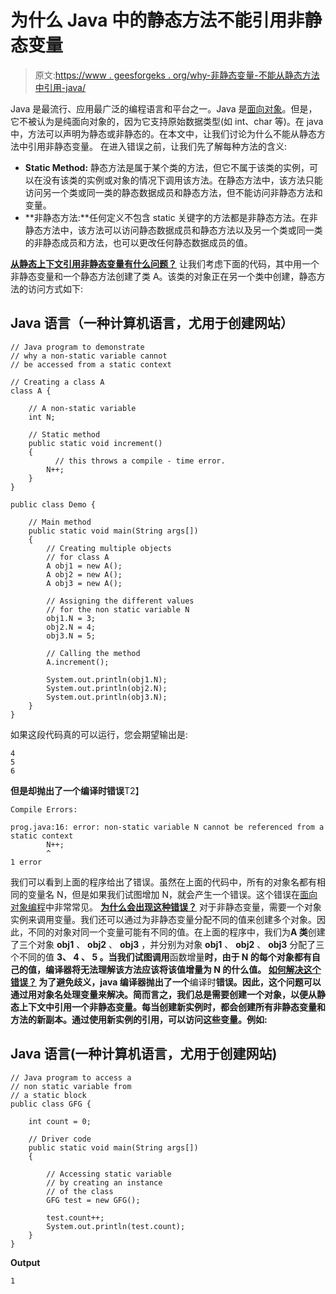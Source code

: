 # 为什么 Java 中的静态方法不能引用非静态变量

> 原文:[https://www . geesforgeks . org/why-非静态变量-不能从静态方法中引用-java/](https://www.geeksforgeeks.org/why-non-static-variable-cannot-be-referenced-from-a-static-method-in-java/)

Java 是最流行、应用最广泛的编程语言和平台之一。Java 是[面向对象](https://www.geeksforgeeks.org/object-oriented-programming-oops-concept-in-java/)。但是，它不被认为是纯面向对象的，因为它支持原始数据类型(如 int、char 等)。在 java 中，方法可以声明为静态或非静态的。在本文中，让我们讨论为什么不能从静态方法中引用非静态变量。
在进入错误之前，让我们先了解每种方法的含义:

*   **Static Method:** 静态方法是属于某个类的方法，但它不属于该类的实例，可以在没有该类的实例或对象的情况下调用该方法。在静态方法中，该方法只能访问另一个类或同一类的静态数据成员和静态方法，但不能访问非静态方法和变量。
*   **非静态方法:**任何定义不包含 static 关键字的方法都是非静态方法。在非静态方法中，该方法可以访问静态数据成员和静态方法以及另一个类或同一类的非静态成员和方法，也可以更改任何静态数据成员的值。

**<u>从静态上下文引用非静态变量有什么问题？</u>**
让我们考虑下面的代码，其中用一个非静态变量和一个静态方法创建了类 A。该类的对象正在另一个类中创建，静态方法的访问方式如下:

## Java 语言（一种计算机语言，尤用于创建网站）

```
// Java program to demonstrate
// why a non-static variable cannot
// be accessed from a static context

// Creating a class A
class A {

    // A non-static variable
    int N;

    // Static method
    public static void increment()
    {
          // this throws a compile - time error.     
        N++;
    }
}

public class Demo {

    // Main method
    public static void main(String args[])
    {
        // Creating multiple objects
        // for class A
        A obj1 = new A();
        A obj2 = new A();
        A obj3 = new A();

        // Assigning the different values
        // for the non static variable N
        obj1.N = 3;
        obj2.N = 4;
        obj3.N = 5;

        // Calling the method
        A.increment();

        System.out.println(obj1.N);
        System.out.println(obj2.N);
        System.out.println(obj3.N);
    }
}
```

如果这段代码真的可以运行，您会期望输出是:

```
4
5
6

```

**但是却抛出了一个编译时错误**T2】

```
Compile Errors:

prog.java:16: error: non-static variable N cannot be referenced from a static context
        N++;
        ^
1 error

```

我们可以看到上面的程序给出了错误。虽然在上面的代码中，所有的对象名都有相同的变量名 N，但是如果我们试图增加 N，就会产生一个错误。这个错误在[面向对象编程](https://www.geeksforgeeks.org/object-oriented-programming-oops-concept-in-java/)中非常常见。
**<u>为什么会出现这种错误？</u>**
对于非静态变量，需要一个对象实例来调用变量。我们还可以通过为非静态变量分配不同的值来创建多个对象。因此，不同的对象对同一个变量可能有不同的值。在上面的程序中，我们为**A 类**创建了三个对象 **obj1** 、 **obj2** 、 **obj3** ，并分别为对象 **obj1** 、 **obj2** 、 **obj3** 分配了三个不同的值 **3、 **4** 、 **5** 。当我们试图调用**函数增量**时，由于 **N** 的每个对象都有自己的值，编译器将无法理解该方法应该将该值增量为 N 的什么值。
**<u>如何解决这个错误？</u>**
为了避免歧义，java 编译器抛出了一个**编译时**错误。因此，这个问题可以通过用对象名处理变量来解决。简而言之，我们总是需要创建一个对象，以便从静态上下文中引用一个非静态变量。每当创建新实例时，都会创建所有非静态变量和方法的新副本。通过使用新实例的引用，可以访问这些变量。例如:** 

## Java 语言(一种计算机语言，尤用于创建网站)

```
// Java program to access a
// non static variable from
// a static block
public class GFG {

    int count = 0;

    // Driver code
    public static void main(String args[])
    {

        // Accessing static variable
        // by creating an instance
        // of the class
        GFG test = new GFG();

        test.count++;
        System.out.println(test.count);
    }
}
```

**Output**

```
1

```